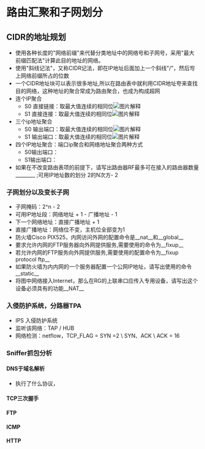 # 路由汇聚和子网划分
## CIDR的地址规划
- 使用各种长度的"网络前缀"来代替分类地址中的网络号和子网号，采用"最大前缀匹配法"计算此目的地址的网络。
- 使用"斜线记法"，又称CIDR记法，即在IP地址后面加上一个斜线"/"，然后㝍上网络前缀所占的位数
- 一个CIDR地址块可以表示很多地址,所以在路由表中就利用CIDR地址夸来查找目的网络，这种地址的聚合常成为路由聚合，也成为构成超网
- 连个IP聚合
  - S0 直接链接：取最大值连续的相同位![图片解释](https://pic.imgdb.cn/item/65961661871b83018a309f33.png)
  - S1 直接连接：取最大值连续的相同位![图片解释](https://pic.imgdb.cn/item/65961705871b83018a3228a9.png)
- 三个ip地址聚合
  - S0 输出端口：取最大值连续的相同位![图片解释](https://pic.imgdb.cn/item/659619e9871b83018a38dc9c.png)
  - S1 输出端口：取最大值连续的相同位![图片解释](https://pic.imgdb.cn/item/65961705871b83018a3228a9.png)
- 四个IP地址聚合：端口ip聚合和网络地址聚合两种方式
  - S0输出端口：
  - S1输出端口：
- 如果在不改变路由表项的前提下，请写出路由器RF最多可在接入的路由器数量________ ;可用IP地址数的划分 2的N次方- 2
### 子网划分以及变长子网
- 子网掩码：2^n - 2 
- 可用IP地址段：网络地址 + 1 - 广播地址 - 1
- 下一个网络地址：直接广播地址 + 1
- 直接广播地址：网络位不变，主机位全部变为1
- 防火墙Cisco PIX525，内网访问外网的配置命令是__nat__和__global__
- 要求允许内网的FTP服务器向外网提供服务,需要使用的命令为__fixup__
- 若允许内网的FTP服务向外网提供服务,需要使用的配置命令为__fixup protocol ftp__
- 如果防火墙为内内网的一个服务器配置一个公网IP地址，请写出使用的命令__static__
- 将图中网络接入Internet，那么在RG的上联串口应传入专用设备，请写出这个设备必须具有的功能__NAT__
### 入侵防护系统，分路器TPA
- IPS 入侵防护系统
- 监听该网络：TAP / HUB 
- 网络检测：netflow，TCP_FLAG = SYN =2 \ SYN、ACK \ ACK = 16
### Sniffer抓包分析
#### DNS于域名解析
- 执行了什么协议，
#### TCP三次握手
#### FTP
#### ICMP
#### HTTP
